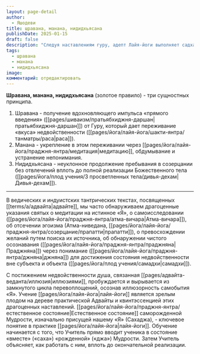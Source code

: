 ```yaml
---
layout: page-detail
author:
  - Яшодеви
title: шравана, манана, нидидхьясана
publishDate: 2025-01-15
draft: false
description: "Следуя наставлениям гуру, адепт Лайя-йоги выполняет садхану, опираясь на три главных принципа: шравана, манана, нидидхьясана."
tags:
  - шравана
  - манана
  - нидидхьясана
image: 
комментарий: отредактировать
---
```

**Шравана, манана, нидидхьясана** (золотое правило) - 
три сущностных принципа.

1. Шравана - получение вдохновляющего импульса «прямого введения» ([[pages/шиваизм/пратьябхиджня-даршан|пратьябхиджня-даршан]]) от Гуру, который дает переживание «вкуса» недвойственности ([[pages/йога/лайя-йога/шакти-янтра/танматры/раса|раса]]).
2. Манана - укрепление в этом переживании через [[pages/йога/лайя-йога/праджня-янтра/медитация|медитацию]], обдумывание и устранение непонимания.
3. Нидидхьясана - неуклонное продолжение пребывания в созерцании без отвлечений вплоть до полной реализации Божественного тела ([[pages/йога/плод учения/3 просветленных тела/дивья-дехам|Дивья-дехам]]).

---

В ведических и индуистских тантрических текстах, посвященных [[terms/a/адвайта|адвайте]], мы часто обнаруживаем драгоценные указания святых о медитации на истинное «Я», о самоисследовании ([[pages/йога/лайя-йога/праджня-янтра/атма-вичара|Атма-вичара]]), об отсечении эгоизма (Атма-ниведана, [[pages/йога/лайя-йога/праджня-янтра/созерцание/прапатти|прапатти]]), о превосхождении желаний путем поиска их источника, об обнаружении чистого осознавания ([[pages/йога/лайя-йога/праджня-янтра/праджняна|Праджняна]]) через понимание ([[pages/йога/лайя-йога/праджня-янтра/джняна|джняна]]) для достижения состояния недвойственности вне субъекта и объекта ([[pages/йога/плод учения/самадхи|самадхи]]).

С постижением недвойственности душа, связанная [[pages/адвайта-веданта/иллюзия|иллюзиями]], пробуждается и вырывается из замкнутого цикла перевоплощений, осознав иллюзорность самобытия «Я». Учение [[pages/йога/лайя-йога|лайя-йоги]] является зрелым плодом на дереве практической Адвайты и квинтэссенцией этих драгоценных наставлений. [[pages/йога/лайя-йога/праджня-янтра/естественное состояние|Естественное состояние]] саморожденной Мудрости, изначально присущей нашему «Я» (Сахаджа), - ключевое понятие в практике [[pages/йога/лайя-йога|лайя-йоги]]. Обучение начинается с того, что Учитель прямо вводит ученика в состояние «вместе» («саха») «рожденной» («джа») Мудрости. Затем Учитель объясняет, как работать с ним, вплоть до окончательной реализации.